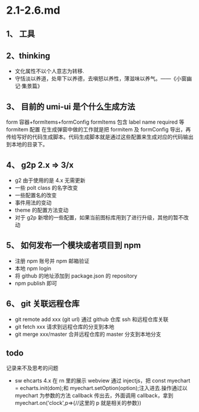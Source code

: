 <!--
 * @文件描述:
 * @公司: thundersdata
 * @作者: 于效仟
 * @Date: 2021-01-30 18:37:12
 * @LastEditors: 于效仟
 * @LastEditTime: 2021-02-03 15:13:56
-->

# 2.1-2.6.md

## 1、 工具

## 2、thinking

- 文化属性不以个人意志为转移.
- 守恬淡以养道，处卑下以养德，去嗔怒以养性，薄滋味以养气。——《小窗幽记·集景篇》

## 3、 目前的 umi-ui 是个什么生成方法

form 容器+formItems+formConfig
formItems 包含 label name required 等 formitem 配置
在生成弹窗中做的工作就是把 formitem 及 formConfig 导出，再传给写好的代码生成脚本。代码生成脚本就是通过这些配置来生成对应的代码输出到本地的目录下。

## 4、 g2p 2.x => 3/x

- g2 由于使用的是 4.x 无需更新
- 一些 polt class 的名字改变
- 一些配置名的改变
- 事件用法的变动
- theme 的配置方法变动
- 对于 g2p 新增的一些配置，如果当前图标库用到了进行升级，其他的暂不改动

## 5、 如何发布一个模块或者项目到 npm

- 注册 npm 账号并 npm 邮箱验证
- 本地 npm login
- 将 github 的地址添加到 package.json 的 repository
- npm publish 即可

## 6、 git 关联远程仓库

- git remote add xxx (git url) 通过 github 仓库 ssh 和远程仓库关联
- git fetch xxx 请求到远程仓库的分支到本地
- git merge xxx/master 合并远程仓库的 master 分支到本地分支

## todo

记录来不及思考的问题

- sw ehcarts 4.x 在 rn 里的展示
  webview 通过 injectjs，把 const myechart = echarts.init(dom);和 myechart.setOption(option);注入进去.操作通过以 myechart 为参数的方法 callback 传出去，外面调用 callback，拿到 myechart.on('clock',p=>{//这里的 p 就是相关的参数})
